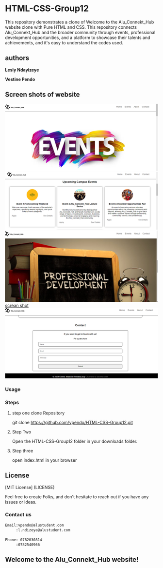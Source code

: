 # HTML-CSS-Group12
This repository demonstrates a clone of Welcome to the Alu_Connekt_Hub website clone with Pure HTML and CSS. This repository connects Alu_Connekt_Hub and the broader community through events, professional development opportunities, and a platform to showcase their talents and achievements, and it's easy to understand the codes used.

## authors
**Lesly Ndayizeye**

**Vestine Pendo**

## Screen shots of website
![screan shot](screenshot/event1.png)
![screan shot](screenshot/event2.png)
![screan shot](screenshot/event3.png)
[screan shot](screenshot/event4.png)
![screan shot](screenshot/event6.png)

### Usage
### Steps
1.  step one clone Repository

     git clone https://github.com/vpendo/HTML-CSS-Group12.git

2. Step Two

    Open the HTML-CSS-Group12 folder in your downloads folder.

3. Step three

    open index.html in your browser
## License
   [MIT License] (LICENSE)

   Feel free to create Folks, and don't hesitate to reach out if you have any issues or ideas.
### Contact us
    Email:vpendo@alustudent.com
         :l.ndizeye@alustudent.com

    Phone: 0782030814
         :0782540966
         
## Welcome to the Alu_Connekt_Hub website! 


